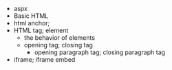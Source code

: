 - aspx
- Basic HTML
- html anchor;
- HTML tag; element
    - the behavior of elements
    - opening tag; closing tag
        - opening paragraph tag; closing paragraph tag
- iframe; iframe embed

